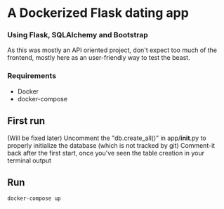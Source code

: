 # A Dockerized Flask dating app
### Using Flask, SQLAlchemy and Bootstrap

As this was mostly an API oriented project, don't expect too much of the frontend, mostly here as an user-friendly way to test the beast.

### Requirements
- Docker
- docker-compose

## First run
(Will be fixed later)
Uncomment the "db.create_all()" in app/__init__.py to properly initialize the database (which is not tracked by git)
Comment-it back after the first start, once you've seen the table creation in your terminal output

## Run
```bash
docker-compose up
```
